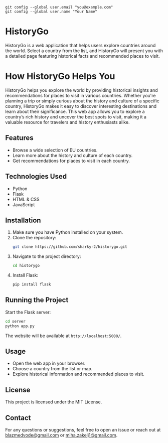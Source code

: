 ```
git config --global user.email "you@example.com"
git config --global user.name "Your Name"
```

# HistoryGo

HistoryGo is a web application that helps users explore countries around the world. Select a country from the list, and HistoryGo will present you with a detailed page featuring historical facts and recommended places to visit.

# How HistoryGo Helps You
HistoryGo helps you explore the world by providing historical insights and recommendations for places to visit in various countries. Whether you're planning a trip or simply curious about the history and culture of a specific country, HistoryGo makes it easy to discover interesting destinations and learn about their significance. This web app allows you to explore a country’s rich history and uncover the best spots to visit, making it a valuable resource for travelers and history enthusiasts alike.

## Features
- Browse a wide selection of EU countries.
- Learn more about the history and culture of each country.
- Get recommendations for places to visit in each country.

## Technologies Used
- Python
- Flask
- HTML & CSS
- JavaScript

## Installation
1. Make sure you have Python installed on your system.
2. Clone the repository:
   ```bash
   git clone https://github.com/sharky-2/historygo.git
   ```
3. Navigate to the project directory:
   ```bash
   cd historygo
   ```
4. Install Flask:
   ```bash
   pip install flask
   ```

## Running the Project
Start the Flask server:
```bash
cd server
python app.py
```

The website will be available at `http://localhost:5000/`.

## Usage
- Open the web app in your browser.
- Choose a country from the list or map.
- Explore historical information and recommended places to visit.

## License
This project is licensed under the MIT License.

## Contact
For any questions or suggestions, feel free to open an issue or reach out at blazmedvode@gmail.com or miha.zakelj1@gmail.com.

